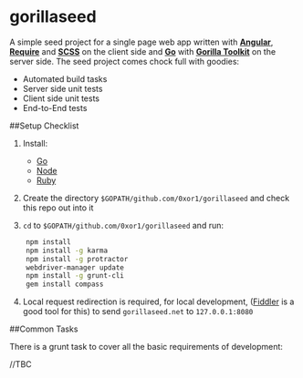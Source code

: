 gorillaseed
============

A simple seed project for a single page web app written with [**Angular**](https://angularjs.org/), [**Require**](http://requirejs.org/)
and [**SCSS**](http://sass-lang.com/) on the client side and [**Go**](http://golang.org/) with [**Gorilla Toolkit**](http://www.gorillatoolkit.org/)
on the server side. The seed project comes chock full with goodies:

* Automated build tasks
* Server side unit tests
* Client side unit tests
* End-to-End tests

##Setup Checklist

1. Install:
    * [Go](http://golang.org/)
    * [Node](https://nodejs.org/)
    * [Ruby](https://www.ruby-lang.org)

2. Create the directory `$GOPATH/github.com/0xor1/gorillaseed` and check this repo out into it

3. `cd` to `$GOPATH/github.com/0xor1/gorillaseed` and run:

```sh
    npm install
    npm install -g karma
    npm install -g protractor
    webdriver-manager update
    npm install -g grunt-cli
    gem install compass
```

4. Local request redirection is required, for local development, ([Fiddler](http://www.telerik.com/fiddler) is a good tool for this) to send `gorillaseed.net` to `127.0.0.1:8080`

##Common Tasks

There is a grunt task to cover all the basic requirements of development:

//TBC
